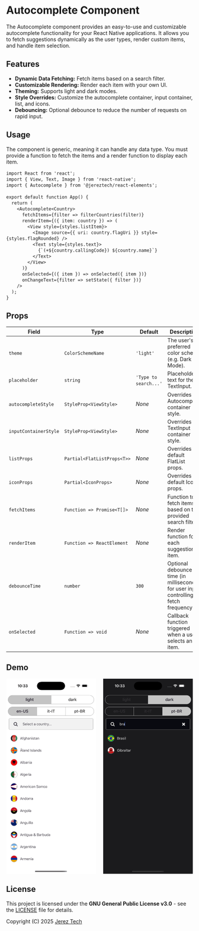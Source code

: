 # Autocomplete Component

The Autocomplete component provides an easy-to-use and customizable autocomplete functionality for your React Native applications. It allows you to fetch suggestions dynamically as the user types, render custom items, and handle item selection.

## Features

- **Dynamic Data Fetching:** Fetch items based on a search filter.
- **Customizable Rendering:** Render each item with your own UI.
- **Theming:** Supports light and dark modes.
- **Style Overrides:** Customize the autocomplete container, input container, list, and icons.
- **Debouncing:** Optional debounce to reduce the number of requests on rapid input.

## Usage

The component is generic, meaning it can handle any data type. You must provide a function to fetch the items and a render function to display each item.

```tsx
import React from 'react';
import { View, Text, Image } from 'react-native';
import { Autocomplete } from '@jereztech/react-elements';

export default function App() {
  return (
    <Autocomplete<Country>
      fetchItems={filter => filterCountries(filter)}
      renderItem={({ item: country }) => (
        <View style={styles.listItem}>
          <Image source={{ uri: country.flagUri }} style={styles.flagRounded} />
          <Text style={styles.text}>
            {`(+${country.callingCode}) ${country.name}`}
          </Text>
        </View>
      )}
      onSelected={({ item }) => onSelected({ item })}
      onChangeText={filter => setState({ filter })}
    />
  );
}
```

## Props

| Field                  | Type                           | Default                  | Description                                                         |
|------------------------|--------------------------------|--------------------------|---------------------------------------------------------------------|
| `theme`                | `ColorSchemeName`              | `'light'`                | The user's preferred color scheme (e.g. Dark Mode).                 |
| `placeholder`          | `string`                       | `'Type to search...'`    | Placeholder text for the TextInput.                                 |
| `autocompleteStyle`    | `StyleProp<ViewStyle>`         | _None_                   | Overrides the Autocomplete container style.                         |
| `inputContainerStyle`  | `StyleProp<ViewStyle>`         | _None_                   | Overrides the TextInput container style.                            |
| `listProps`            | `Partial<FlatListProps<T>>`    | _None_                   | Overrides the default FlatList props.                               |
| `iconProps`            | `Partial<IconProps>`           | _None_                   | Overrides the default Icon props.                                   |
| `fetchItems`  | `Function => Promise<T[]>`                               | _None_  | Function to fetch items based on the provided search filter.                          |
| `renderItem`  | `Function => ReactElement`               | _None_  | Render function for each suggestion item.                                             |
| `debounceTime`| `number`                                                          | `300`   | Optional debounce time (in milliseconds) for user input, controlling fetch frequency. |
| `onSelected`  | `Function => void`                     | _None_  | Callback function triggered when a user selects an item.                              |

## Demo

<div style="display: flex; justify-content: space-between; align-items: center;">
  <img src="../../assets/images/demo/country-light.png" style="width: 48%;"/>
  <img src="../../assets/images/demo/country-br.png" style="width: 48%;"/>
</div>

## License

This project is licensed under the **GNU General Public License v3.0** - see the [LICENSE](../../../LICENSE) file for details.

Copyright (C) 2025 [Jerez Tech](https://jereztech.com)